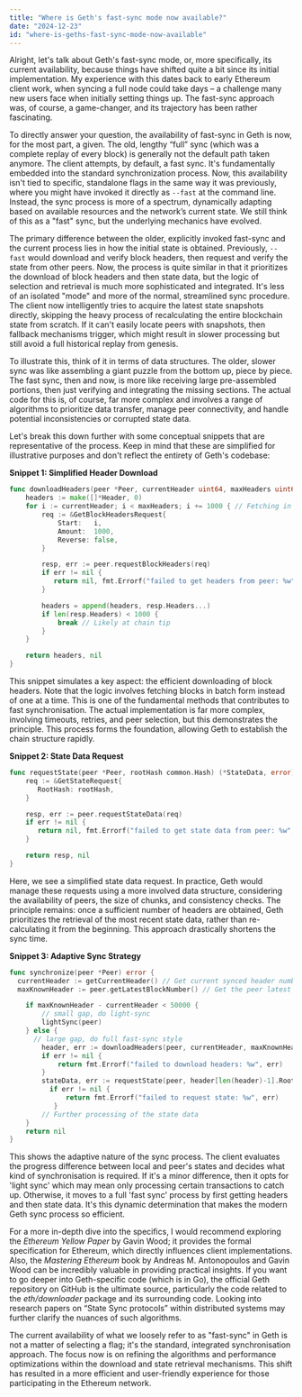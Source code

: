```yaml
---
title: "Where is Geth's fast-sync mode now available?"
date: "2024-12-23"
id: "where-is-geths-fast-sync-mode-now-available"
---
```


Alright, let's talk about Geth's fast-sync mode, or, more specifically, its current availability, because things have shifted quite a bit since its initial implementation. My experience with this dates back to early Ethereum client work, when syncing a full node could take days – a challenge many new users face when initially setting things up. The fast-sync approach was, of course, a game-changer, and its trajectory has been rather fascinating.

To directly answer your question, the availability of fast-sync in Geth is now, for the most part, a given. The old, lengthy “full” sync (which was a complete replay of every block) is generally not the default path taken anymore. The client attempts, by default, a fast sync. It's fundamentally embedded into the standard synchronization process. Now, this availability isn't tied to specific, standalone flags in the same way it was previously, where you might have invoked it directly as `--fast` at the command line. Instead, the sync process is more of a spectrum, dynamically adapting based on available resources and the network’s current state. We still think of this as a "fast" sync, but the underlying mechanics have evolved.

The primary difference between the older, explicitly invoked fast-sync and the current process lies in how the initial state is obtained. Previously, `--fast` would download and verify block headers, then request and verify the state from other peers. Now, the process is quite similar in that it prioritizes the download of block headers and then state data, but the logic of selection and retrieval is much more sophisticated and integrated. It's less of an isolated "mode" and more of the normal, streamlined sync procedure. The client now intelligently tries to acquire the latest state snapshots directly, skipping the heavy process of recalculating the entire blockchain state from scratch. If it can't easily locate peers with snapshots, then fallback mechanisms trigger, which might result in slower processing but still avoid a full historical replay from genesis.

To illustrate this, think of it in terms of data structures. The older, slower sync was like assembling a giant puzzle from the bottom up, piece by piece. The fast sync, then and now, is more like receiving large pre-assembled portions, then just verifying and integrating the missing sections. The actual code for this is, of course, far more complex and involves a range of algorithms to prioritize data transfer, manage peer connectivity, and handle potential inconsistencies or corrupted state data.

Let's break this down further with some conceptual snippets that are representative of the process. Keep in mind that these are simplified for illustrative purposes and don't reflect the entirety of Geth's codebase:

**Snippet 1: Simplified Header Download**

```go
func downloadHeaders(peer *Peer, currentHeader uint64, maxHeaders uint64) ([]*Header, error) {
    headers := make([]*Header, 0)
    for i := currentHeader; i < maxHeaders; i += 1000 { // Fetching in batches
        req := &GetBlockHeadersRequest{
            Start:   i,
            Amount:  1000,
            Reverse: false,
        }

        resp, err := peer.requestBlockHeaders(req)
        if err != nil {
           return nil, fmt.Errorf("failed to get headers from peer: %w", err)
        }

        headers = append(headers, resp.Headers...)
        if len(resp.Headers) < 1000 {
            break // Likely at chain tip
        }
    }

    return headers, nil
}
```

This snippet simulates a key aspect: the efficient downloading of block headers. Note that the logic involves fetching blocks in batch form instead of one at a time. This is one of the fundamental methods that contributes to fast synchronisation. The actual implementation is far more complex, involving timeouts, retries, and peer selection, but this demonstrates the principle. This process forms the foundation, allowing Geth to establish the chain structure rapidly.

**Snippet 2: State Data Request**

```go
func requestState(peer *Peer, rootHash common.Hash) (*StateData, error) {
    req := &GetStateRequest{
       RootHash: rootHash,
    }

    resp, err := peer.requestStateData(req)
    if err != nil {
       return nil, fmt.Errorf("failed to get state data from peer: %w", err)
    }

    return resp, nil
}
```

Here, we see a simplified state data request. In practice, Geth would manage these requests using a more involved data structure, considering the availability of peers, the size of chunks, and consistency checks. The principle remains: once a sufficient number of headers are obtained, Geth prioritizes the retrieval of the most recent state data, rather than re-calculating it from the beginning. This approach drastically shortens the sync time.

**Snippet 3: Adaptive Sync Strategy**

```go
func synchronize(peer *Peer) error {
  currentHeader := getCurrentHeader() // Get current synced header number
  maxKnownHeader := peer.getLatestBlockNumber() // Get the peer latest header

    if maxKnownHeader - currentHeader < 50000 {
        // small gap, do light-sync
        lightSync(peer)
    } else {
      // large gap, do full fast-sync style
        header, err := downloadHeaders(peer, currentHeader, maxKnownHeader)
        if err != nil {
            return fmt.Errorf("failed to download headers: %w", err)
        }
        stateData, err := requestState(peer, header[len(header)-1].Root)
          if err != nil {
              return fmt.Errorf("failed to request state: %w", err)
           }
        // Further processing of the state data
    }
    return nil
}
```

This shows the adaptive nature of the sync process. The client evaluates the progress difference between local and peer's states and decides what kind of synchronisation is required. If it's a minor difference, then it opts for 'light sync' which may mean only processing certain transactions to catch up. Otherwise, it moves to a full 'fast sync' process by first getting headers and then state data. It's this dynamic determination that makes the modern Geth sync process so efficient.

For a more in-depth dive into the specifics, I would recommend exploring the *Ethereum Yellow Paper* by Gavin Wood; it provides the formal specification for Ethereum, which directly influences client implementations. Also, the *Mastering Ethereum* book by Andreas M. Antonopoulos and Gavin Wood can be incredibly valuable in providing practical insights. If you want to go deeper into Geth-specific code (which is in Go), the official Geth repository on GitHub is the ultimate source, particularly the code related to the *eth/downloader* package and its surrounding code. Looking into research papers on “State Sync protocols” within distributed systems may further clarify the nuances of such algorithms.

The current availability of what we loosely refer to as "fast-sync" in Geth is not a matter of selecting a flag; it's the standard, integrated synchronisation approach. The focus now is on refining the algorithms and performance optimizations within the download and state retrieval mechanisms. This shift has resulted in a more efficient and user-friendly experience for those participating in the Ethereum network.
